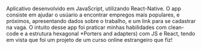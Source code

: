 Aplicativo desenvolvido em JavaScript, utilizando React-Native. O app consiste em ajudar o usúario a encontrar empregos mais populares, e próximos, apresentando dados
sobre o trabalho, e um link para se cadastrar na vaga. O intuito desse app foi praticar minhas habilidades com clean-code e a estrutura hexagonal *Porters and adapters) com JS e React, tendo em vista que foi um projeto de um curso
online estrangeiro que fiz! 
